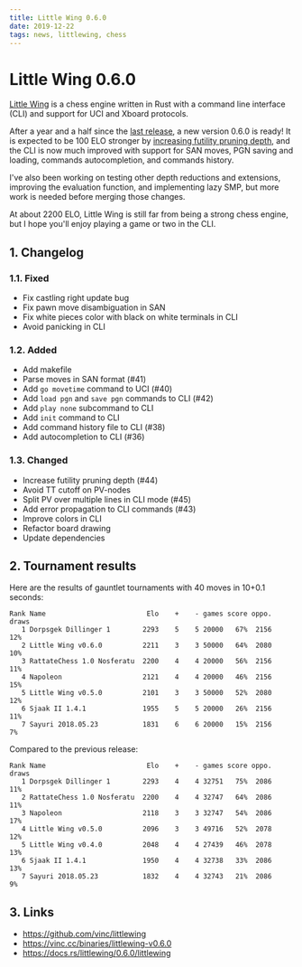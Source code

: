 ```yaml
---
title: Little Wing 0.6.0
date: 2019-12-22
tags: news, littlewing, chess
---
```


# Little Wing 0.6.0

[Little Wing][1] is a chess engine written in Rust with a command line
interface (CLI) and support for UCI and Xboard protocols. 

After a year and a half since the [last release][2], a new version 0.6.0 is
ready! It is expected to be 100 ELO stronger by [increasing futility pruning
depth][3], and the CLI is now much improved with support for SAN moves, PGN
saving and loading, commands autocompletion, and commands history.

I've also been working on testing other depth reductions and extensions,
improving the evaluation function, and implementing lazy SMP, but more work
is needed before merging those changes.

At about 2200 ELO, Little Wing is still far from being a strong chess engine,
but I hope you'll enjoy playing a game or two in the CLI.

## 1. Changelog

### 1.1. Fixed

- Fix castling right update bug
- Fix pawn move disambiguation in SAN
- Fix white pieces color with black on white terminals in CLI
- Avoid panicking in CLI

### 1.2. Added

- Add makefile
- Parse moves in SAN format (#41)
- Add `go movetime` command to UCI (#40)
- Add `load pgn` and `save pgn` commands to CLI (#42)
- Add `play none` subcommand to CLI
- Add `init` command to CLI
- Add command history file to CLI (#38)
- Add autocompletion to CLI (#36)

### 1.3. Changed

- Increase futility pruning depth (#44)
- Avoid TT cutoff on PV-nodes
- Split PV over multiple lines in CLI mode (#45)
- Add error propagation to CLI commands (#43)
- Improve colors in CLI
- Refactor board drawing
- Update dependencies

## 2. Tournament results

Here are the results of gauntlet tournaments with 40 moves in 10+0.1 seconds:

    Rank Name                         Elo    +    - games score oppo. draws
       1 Dorpsgek Dillinger 1        2293    5    5 20000   67%  2156   12%
       2 Little Wing v0.6.0          2211    3    3 50000   64%  2080   10%
       3 RattateChess 1.0 Nosferatu  2200    4    4 20000   56%  2156   11%
       4 Napoleon                    2121    4    4 20000   46%  2156   15%
       5 Little Wing v0.5.0          2101    3    3 50000   52%  2080   12%
       6 Sjaak II 1.4.1              1955    5    5 20000   26%  2156   11%
       7 Sayuri 2018.05.23           1831    6    6 20000   15%  2156    7%

Compared to the previous release:

    Rank Name                         Elo    +    - games score oppo. draws
       1 Dorpsgek Dillinger 1        2293    4    4 32751   75%  2086   11% 
       2 RattateChess 1.0 Nosferatu  2200    4    4 32747   64%  2086   11% 
       3 Napoleon                    2118    3    3 32747   54%  2086   17% 
       4 Little Wing v0.5.0          2096    3    3 49716   52%  2078   12% 
       5 Little Wing v0.4.0          2048    4    4 27439   46%  2078   13% 
       6 Sjaak II 1.4.1              1950    4    4 32738   33%  2086   13% 
       7 Sayuri 2018.05.23           1832    4    4 32743   21%  2086    9%

## 3. Links

- https://github.com/vinc/littlewing
- https://vinc.cc/binaries/littlewing-v0.6.0
- https://docs.rs/littlewing/0.6.0/littlewing

[1]: https://github.com/vinc/littlewing
[2]: /blog/2018/07/18/little-wing-0-5-0-released
[3]: https://github.com/vinc/littlewing/pull/44
